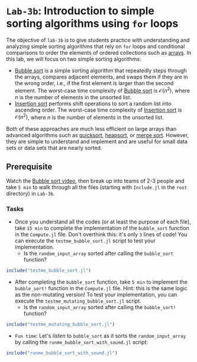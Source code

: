 # `Lab-3b`: Introduction to simple sorting algorithms using `for` loops
The objective of `lab-3b` is to give students practice with understanding and analyzing simple sorting algorithms that rely on `for` loops and conditional comparisons to order the elements of ordered collections such as [arrays](https://docs.julialang.org/en/v1/base/arrays/). In this lab, we will focus on two simple sorting algorithms:

* [Bubble sort](https://www.youtube.com/watch?v=uJLwnsLn0_Q) is a simple sorting algorithm that repeatedly steps through the arrays, compares adjacent elements, and swaps them if they are in the wrong order, i.e., if the first element is larger than the second element. The worst-case time complexity of [Bubble sort](https://www.youtube.com/watch?v=uJLwnsLn0_Q) is $\mathcal{O}(n^2)$, where $n$ is the number of elements in the unsorted list. 
* [Insertion sort](https://www.youtube.com/watch?v=nKzEJWbkPbQ) performs shift operations to sort a random list into ascending order. The worst-case time complexity of [Insertion sort](https://www.youtube.com/watch?v=nKzEJWbkPbQ) is $\mathcal{O}(n^2)$, where $n$ is the number of elements in the unsorted list.

Both of these approaches are much less efficient on large arrays than advanced algorithms such as [quicksort](https://en.wikipedia.org/wiki/Quicksort), [heapsort](https://en.wikipedia.org/wiki/Heapsort), or [merge sort](https://en.wikipedia.org/wiki/Merge_sort). However, they are simple to understand and implement and are useful for small data sets or data sets that are nearly sorted.

## Prerequisite
Watch the [Bubble sort video](https://www.youtube.com/watch?v=uJLwnsLn0_Q), then break up into teams of 2-3 people and take `5 min` to walk through all the files (starting with `Include.jl` in the `root` directory) in `Lab-3b`. 

### Tasks
* Once you understand all the codes (or at least the purpose of each file), take `15 min` to complete the implementation of the `bubble_sort` function in the `Compute.jl` file. Don't overthink this: it's only `3` lines of code! You can execute the `testme_bubble_sort.jl` script to test your implementation.
    * Is the `random_input_array` sorted after calling the `bubble_sort` function? 

```julia
include("testme_bubble_sort.jl")
```

* After completing the `bubble_sort` function, take `5 min` to implement the `bubble_sort!` function in the `Compute.jl` file. Hint: this is the same logic as the non-mutating version! To test your implementation, you can execute the `testme_mutating_bubble_sort.jl` script.
    * Is the `random_input_array` sorted after calling the `bubble_sort!` function? 

```julia
include("testme_mutating_bubble_sort.jl")
```

* `Fun time`: Let's _listen_ to `bubble_sort` as it sorts the `random_input_array` by calling the `runme_bubble_sort_with_sound.jl` script: 

```julia
include("runme_bubble_sort_with_sound.jl")
```
